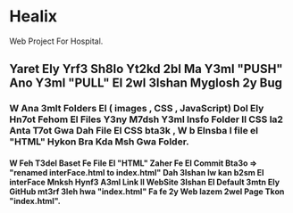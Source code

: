 # Healix
Web Project For Hospital.
## Yaret Ely Yrf3 Sh8lo Yt2kd 2bl Ma Y3ml "PUSH" Ano Y3ml "PULL" El 2wl 3lshan Myglosh 2y Bug 
### W Ana 3mlt Folders El ( images , CSS , JavaScript) Dol Ely Hn7ot Fehom El Files Y3ny M7dsh Y3ml lnsfo Folder ll CSS la2 Anta T7ot Gwa Dah File El CSS bta3k , W b Elnsba l file el "HTML" Hykon Bra Kda Msh Gwa Folder. 
#### W Feh T3del Baset Fe File El "HTML" Zaher Fe El Commit Bta3o => "renamed interFace.html to index.html" Dah 3lshan lw kan b2sm El interFace Mnksh Hynf3 A3ml Link ll WebSite 3lshan El Default 3mtn Ely GitHub mt3rf 3leh hwa "index.html" Fa fe 2y Web lazem 2wel Page Tkon "index.html".
